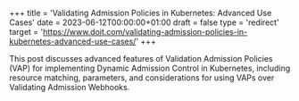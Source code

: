 +++
title = 'Validating Admission Policies in Kubernetes: Advanced Use Cases'
date = 2023-06-12T00:00:00+01:00
draft = false
type = 'redirect'
target = 'https://www.doit.com/validating-admission-policies-in-kubernetes-advanced-use-cases/'
+++

This post discusses advanced features of Validation Admission Policies (VAP) for implementing Dynamic Admission Control in Kubernetes, including resource matching, parameters, and considerations for using VAPs over Validating Admission Webhooks.
